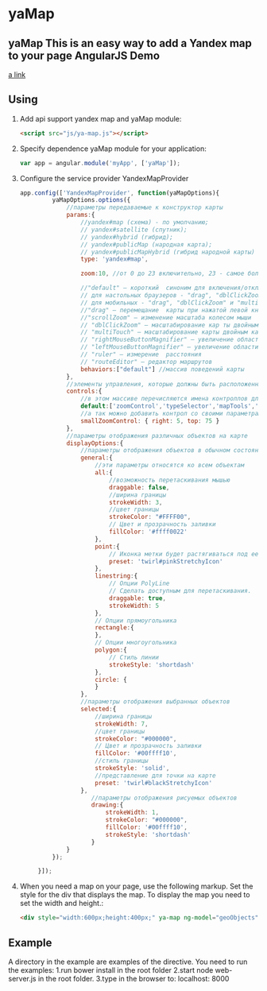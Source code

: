 yaMap
==========

**yaMap** This is an easy way to add a Yandex map to your page AngularJS
Demo
-----
[a link](http://tulov-alex.ru)

Using
-----
1. Add api support yandex map and yaMap module:

   ```html
   <script src="js/ya-map.js"></script>
   ```
2. Specify dependence yaMap module for your application:

   ```javascript
   var app = angular.module('myApp', ['yaMap']);
   ```

3. Configure the service provider YandexMapProvider

   ```javascript
   app.config(['YandexMapProvider', function(yaMapOptions){
       		yaMapOptions.options({
       			//параметры передаваемые к конструктор карты
       			params:{
       				//yandex#map (схема) - по умолчанию;
       				// yandex#satellite (спутник);
       				// yandex#hybrid (гибрид);
       				// yandex#publicMap (народная карта);
       				// yandex#publicMapHybrid (гибрид народной карты)
       				type: 'yandex#map',

       				zoom:10, //от 0 до 23 включительно, 23 - самое большой массштаб

       				//"default" — короткий 	синоним для включения/отключения поведений карты по умолчанию:
       				// для настольных браузеров - "drag", "dblClickZoom", "rightMouseButtonMagnifier",
       				// для мобильных - "drag", "dblClickZoom" и "multiTouch"
       				//"drag" — перемещание 	карты при нажатой левой кнопке мыши либо одиночным касанием;
       				//"scrollZoom" — изменение масштаба колесом мыши
       				// "dblClickZoom" — масштабирование кар	ты двойным щелчком кнопки мыши
       				// "multiTouch" — масштабирование карты двойным касанием (например, пальцами на сенсорном экране)
       				// "rightMouseButtonMagnifier" — увеличение области, выделенной правой кнопкой мыши (только для настоль	ных браузеров)
       				// "leftMouseButtonMagnifier" — увеличение области, выделенной левой кнопкой мыши либо одиночным касанием
       				// "ruler" — измерение 	расстояния
       				// "routeEditor" — редактор маршрутов
       				behaviors:["default"] //массив поведений карты
       			},
       			//элементы управления, которые должны быть расположенны на карте
       			controls:{
       				//в этом массиве перечисляются имена контроллов для добавления со стандартными параметрами
       				default:['zoomControl','typeSelector','mapTools','scaleLine','miniMap'],
       				//а так можно добавить контрол со своими параметрами
       				smallZoomControl: { right: 5, top: 75 }
       			},
       			//параметры отображения различных объектов на карте
       			displayOptions:{
       				//параметры отображения объектов в обычном состоянии
       				general:{
       					//эти параметры относятся ко всем объектам
       					all:{
       						//возможность перетаскивания мышью
       						draggable: false,
       						//ширина границы
       						strokeWidth: 3,
       						//цвет границы
       						strokeColor: "#FFFF00",
       						// Цвет и прозрачность заливки
       						fillColor: '#ffff0022'
       					},
       					point:{
       						// Иконка метки будет растягиваться под ее контент
       						preset: 'twirl#pinkStretchyIcon'
       					},
       					linestring:{
       						// Опции PolyLine
       						// Сделать доступным для перетаскивания.
       						draggable: true,
       						strokeWidth: 5
       					},
       					// Опции прямоугольника
       					rectangle:{
       					},
       					// Опции многоугольника
       					polygon:{
       						// Стиль линии
       						strokeStyle: 'shortdash'
       					},
       					circle:	{
       					}
       				},
       				//параметры отображения выбранных объектов
       				selected:{
       					//ширина границы
       					strokeWidth: 7,
       					//цвет границы
       					strokeColor: "#000000",
       					// Цвет и прозрачность заливки
       					fillColor: '#00ffff10',
       					//стиль границы
       					strokeStyle: 'solid',
       					//представление для точки на карте
       					preset: 'twirl#blackStretchyIcon'
       				},
                       //параметры отображения рисуемых объектов
                       drawing:{
                           strokeWidth: 1,
                           strokeColor: "#000000",
                           fillColor: '#00ffff10',
                           strokeStyle: 'shortdash'
                       }
       			}
       		});

       	}]);
   ```

4. When you need a map on your page, use the following markup. Set the style for the div that displays the map. To display the map you need to set the width and height.:

   ```html
   <div style="width:600px;height:400px;" ya-map ng-model="geoObjects" ya-properties="mapProperties" ya-select-index="selectIndex"></div>
   ```
Example
-----
A directory in the example are examples of the directive.
You need to run the examples:
1.run bower install in the root folder
2.start node web-server.js in the root folder.
3.type in the browser to: localhost: 8000
